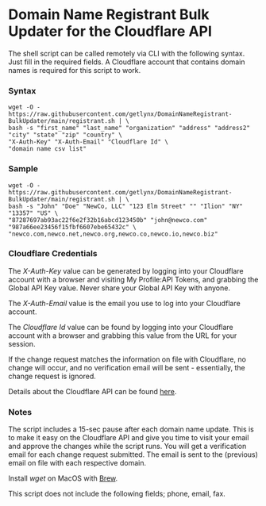 # Domain Name Registrant Bulk Updater for the Cloudflare API

The shell script can be called remotely via CLI with the following syntax. Just fill in the required fields. A Cloudflare account that contains domain names is required for this script to work.

### Syntax

```
wget -O - https://raw.githubusercontent.com/getlynx/DomainNameRegistrant-BulkUpdater/main/registrant.sh | \
bash -s "first_name" "last_name" "organization" "address" "address2" "city" "state" "zip" "country" \
"X-Auth-Key" "X-Auth-Email" "Cloudflare Id" \
"domain name csv list"
```

### Sample

```
wget -O - https://raw.githubusercontent.com/getlynx/DomainNameRegistrant-BulkUpdater/main/registrant.sh | \
bash -s "John" "Doe" "NewCo, LLC" "123 Elm Street" "" "Ilion" "NY" "13357" "US" \
"87287697ab93ac22f6e2f32b16abcd123450b" "john@newco.com" "987a66ee23456f15fbf6607ebe65432c" \
"newco.com,newco.net,newco.org,newco.co,newco.io,newco.biz"
```

### Cloudflare Credentials

The *X-Auth-Key* value can be generated by logging into your Cloudflare account with a browser and visiting My Profile:API Tokens, and grabbing the Global API Key value. Never share your Global API Key with anyone.

The *X-Auth-Email* value is the email you use to log into your Cloudflare account.

The *Cloudflare Id* value can be found by logging into your Cloudflare account with a browser and grabbing this value from the URL for your session.

If the change request matches the information on file with Cloudflare, no change will occur, and no verification email will be sent - essentially, the change request is ignored.

Details about the Cloudflare API can be found [here](https://api.cloudflare.com/#registrar-domains-update-domain).

### Notes

The script includes a 15-sec pause after each domain name update. This is to make it easy on the Cloudflare API and give you time to visit your email and approve the changes while the script runs. You will get a verification email for each change request submitted. The email is sent to the (previous) email on file with each respective domain. 

Install *wget* on MacOS with [Brew](https://www.fossmint.com/install-and-use-wget-on-mac/).

This script does not include the following fields; phone, email, fax.
